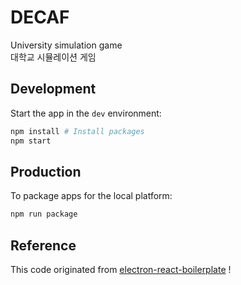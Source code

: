 # DECAF

University simulation game  
대학교 시뮬레이션 게임

## Development

Start the app in the `dev` environment:

```bash
npm install # Install packages
npm start
```

## Production

To package apps for the local platform:

```bash
npm run package
```

## Reference

This code originated from [electron-react-boilerplate](https://github.com/electron-react-boilerplate/electron-react-boilerplate) !
